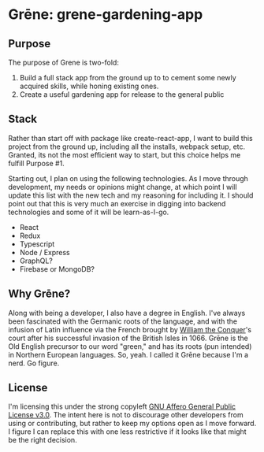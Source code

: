 # Grēne: grene-gardening-app

## Purpose
The purpose of Grene is two-fold:
1. Build a full stack app from the ground up to to cement some newly acquired skills, while honing existing ones.
2. Create a useful gardening app for release to the general public

## Stack
Rather than start off with package like create-react-app, I want to build this project from the ground up, including all the installs, webpack setup, etc. Granted, its not the most efficient way to start, but this choice helps me fulfill Purpose #1. 

Starting out, I plan on using the following technologies. As I move through development, my needs or opinions might change, at which point I will update this list with the new tech and my reasoning for including it. I should point out that this is very much an exercise in digging into backend technologies and some of it will be learn-as-I-go. 

- React
- Redux
- Typescript
- Node / Express
- GraphQL?
- Firebase or MongoDB?

## Why Grēne?
Along with being a developer, I also have a degree in English. I've always been fascinated with the Germanic roots of the language, and with the infusion of Latin influence via the French brought by [William the Conquer](https://en.wikipedia.org/wiki/William_the_Conqueror)'s court after his successful invasion of the British Isles in 1066. Grēne is the Old English precursor to our word "green," and has its roots (pun intended) in Northern European languages. So, yeah. I called it Grēne because I'm a nerd. Go figure.

## License
I'm licensing this under the strong copyleft [GNU Affero General Public License v3.0](https://opensource.org/licenses/AGPL-3.0). The intent here is not to discourage other developers from using or contributing, but rather to keep my options open as I move forward. I figure I can replace this with one less restrictive if it looks like that might be the right decision.

